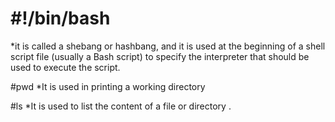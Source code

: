 # #!/bin/bash
*it is called a shebang or hashbang, and it is used at the beginning of a shell script file (usually a Bash script) to specify the interpreter that should be used to execute the script.

#pwd
*It is used in printing a working directory

#ls 
*It is used to list the content of a file or directory
.
